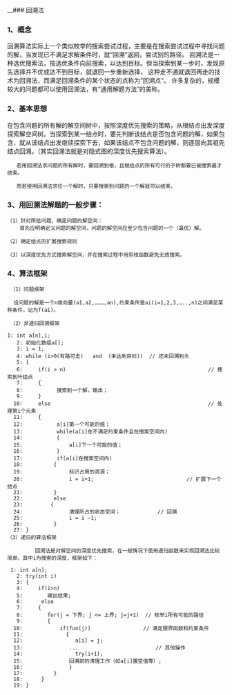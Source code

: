 \_\_### 回溯法

### 1、概念

回溯算法实际上一个类似枚举的搜索尝试过程，主要是在搜索尝试过程中寻找问题的解，当发现已不满足求解条件时，就“回溯”返回，尝试别的路径。
回溯法是一种选优搜索法，按选优条件向前搜索，以达到目标。但当探索到某一步时，发现原先选择并不优或达不到目标，就退回一步重新选择，
这种走不通就退回再走的技术为回溯法，而满足回溯条件的某个状态的点称为“回溯点”。
许多复杂的，规模较大的问题都可以使用回溯法，有“通用解题方法”的美称。

### 2、基本思想

在包含问题的所有解的解空间树中，按照深度优先搜索的策略，从根结点出发深度探索解空间树。当探索到某一结点时，要先判断该结点是否包含问题的解，如果包含，就从该结点出发继续探索下去，如果该结点不包含问题的解，则逐层向其祖先结点回溯。（其实回溯法就是对隐式图的深度优先搜索算法）。

       若用回溯法求问题的所有解时，要回溯到根，且根结点的所有可行的子树都要已被搜索遍才结束。

       而若使用回溯法求任一个解时，只要搜索到问题的一个解就可以结束。

### 3、用回溯法解题的一般步骤：

    （1）针对所给问题，确定问题的解空间：
        首先应明确定义问题的解空间，问题的解空间应至少包含问题的一个（最优）解。

    （2）确定结点的扩展搜索规则

    （3）以深度优先方式搜索解空间，并在搜索过程中用剪枝函数避免无效搜索。

### 4、算法框架

     （1）问题框架

      设问题的解是一个n维向量(a1,a2,………,an),约束条件是ai(i=1,2,3,…..,n)之间满足某种条件，记为f(ai)。

     （2）非递归回溯框架

    1: int a[n],i;
       2: 初始化数组a[];
       3: i = 1;
       4: while (i>0(有路可走)   and  (未达到目标))  // 还未回溯到头
       5: {
       6:     if(i > n)                                              // 搜索到叶结点
       7:     {
       8:           搜索到一个解，输出；
       9:     }
      10:     else                                                   // 处理第i个元素
      11:     {
      12:           a[i]第一个可能的值；
      13:           while(a[i]在不满足约束条件且在搜索空间内)
      14:           {
      15:               a[i]下一个可能的值；
      16:           }
      17:           if(a[i]在搜索空间内)
      18:          {
      19:               标识占用的资源；
      20:               i = i+1;                              // 扩展下一个结点
      21:          }
      22:          else
      23:         {
      24:               清理所占的状态空间；            // 回溯
      25:               i = i –1;
      26:          }
      27: }
    （3）递归的算法框架

             回溯法是对解空间的深度优先搜索，在一般情况下使用递归函数来实现回溯法比较简单，其中i为搜索的深度，框架如下：

     1: int a[n];
       2: try(int i)
       3: {
       4:     if(i>n)
       5:        输出结果;
       6:      else
       7:     {
       8:        for(j = 下界; j <= 上界; j=j+1)  // 枚举i所有可能的路径
       9:        {
      10:            if(fun(j))                 // 满足限界函数和约束条件
      11:              {
      12:                 a[i] = j;
      13:               ...                         // 其他操作
      14:                 try(i+1);
      15:               回溯前的清理工作（如a[i]置空值等）;
      16:               }
      17:          }
      18:      }
      19: }
